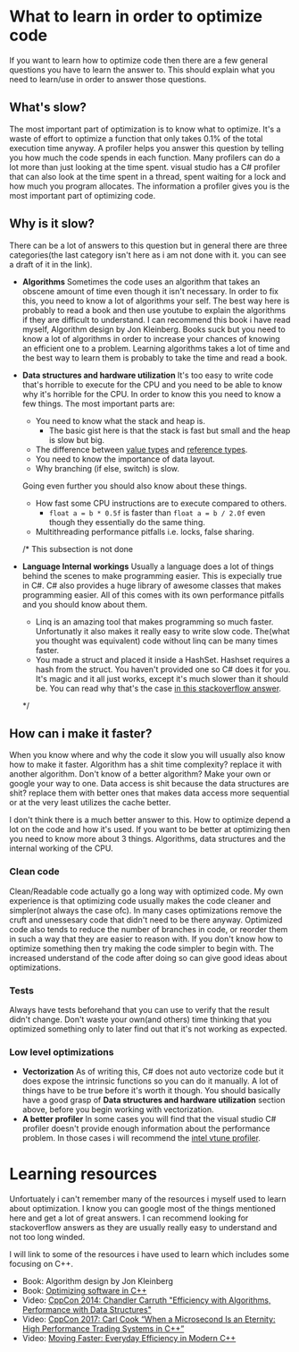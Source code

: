 # What to learn in order to optimize code

If you want to learn how to optimize code then there are a few general questions you have to learn the answer to.
This should explain what you need to learn/use in order to answer those questions.


## What's slow?
The most important part of optimization is to know what to optimize. It's a waste of effort to optimize a function that only takes 0.1% of the total execution time anyway. A profiler helps you answer this question by telling you how much the code spends in each function. Many profilers can do a lot more than just looking at the time spent. visual studio has a C# profiler that can also look at the time spent in a thread, spent waiting for a lock and how much you program allocates. The information a profiler gives you is the most important part of optimizing code.

## Why is it slow?
There can be a lot of answers to this question but in general there are three categories(the last category isn't here as i am not done with it. you can see a draft of it in the link).

* **Algorithms** Sometimes the code uses an algorithm that takes an obscene amount of time even though it isn't necessary. In order to fix this, you need to know a lot of algorithms your self. The best way here is probably to read a book and then use youtube to explain the algorithms if they are difficult to understand. I can recommend this book i have read myself, Algorithm design by Jon Kleinberg. Books suck but you need to know a lot of algorithms in order to increase your chances of knowing an efficient one to a problem. Learning algorithms takes a lot of time and the best way to learn them is probably to take the time and read a book.

* **Data  structures and hardware utilization** It's too easy to write code that's horrible to execute for the CPU and you need to be able to know why it's horrible for the CPU. In order to know this you need to know a few things. The most important parts are:
  * You need to know what the stack and heap is. 
    * The basic gist here is that the stack is fast but small and the heap is slow but big.
  * The difference between [value types](https://docs.microsoft.com/en-us/dotnet/csharp/language-reference/builtin-types/value-types) and [reference types](https://docs.microsoft.com/en-us/dotnet/csharp/language-reference/keywords/reference-types).
  * You need to know the importance of data layout.
  * Why branching (if else, switch) is slow. 
  
  Going even further you should also know about these things.
  * How fast some CPU instructions are to execute compared to others. 
    * ```float a = b * 0.5f``` is faster than ```float a = b / 2.0f``` even though they essentially do the same thing.
  * Multithreading performance pitfalls i.e. locks, false sharing.

  /*
  This subsection is not done
* **Language Internal workings** Usually a language does a lot of things behind the scenes to make programming easier. This is expecially true in C#. C# also provides a huge library of awesome classes that makes programming easier. All of this comes with its own performance pitfalls and you should know about them.
  * Linq is an amazing tool that makes programming so much faster. Unfortunatly it also makes it really easy to write slow code. The(what you thought was equivalent) code without linq can be many times faster.
  * You made a struct and placed it inside a HashSet. Hashset requires a hash from the struct. You haven't provided one so C# does it for you. It's magic and it all just works, except it's much slower than it should be. You can read why that's the case [in this stackoverflow answer](https://stackoverflow.com/a/39391290).
  
  */


## How can i make it faster?
When you know where and why the code it slow you will usually also know how to make it faster. Algorithm has a shit time complexity? replace it with another algorithm. Don't know of a better algorithm? Make your own or google your way to one. Data access is shit because the data structures are shit? replace them with better ones that makes data access more sequential or at the very least utilizes the cache better.

I don't think there is a much better answer to this. How to optimize depend a lot on the code and how it's used. If you want to be better at optimizing then you need to know more about 3 things. Algorithms, data structures and the internal working of the CPU.


### Clean code
Clean/Readable code actually go a long way with optimized code. My own experience is that optimizing code usually makes the code cleaner and simpler(not always the case ofc). In many cases optimizations remove the cruft and unessesary code that didn't need to be there anyway. Optimized code also tends to reduce the number of branches in code, or reorder them in such a way that they are easier to reason with.
If you don't know how to optimize something then try making the code simpler to begin with. The increased understand of the code after doing so can give good ideas about optimizations.

### Tests
Always have tests beforehand that you can use to verify that the result didn't change. Don't waste your own(and others) time thinking that you optimized something only to later find out that it's not working as expected. 

### Low level optimizations

* **Vectorization**
	As of writing this, C# does not auto vectorize code but it does expose the intrinsic functions so you can do it manually. A lot of things have to be true before it's worth it though. You should basically have a good grasp of **Data  structures and hardware utilization** section above, before you begin working with vectorization.
* **A better profiler**
	In some cases you will find that the visual studio C# profiler doesn't provide enough information about the performance problem. In those cases i will recommend the [intel vtune profiler](https://software.intel.com/en-us/vtune).




# Learning resources
Unfortuately i can't remember many of the resources i myself used to learn about optimization. I know you can google most of the things mentioned here and get a lot of great answers. I can recommend looking for stackoverflow answers as they are usually really easy to understand and not too long winded.

I will link to some of the resources i have used to learn which includes some focusing on C++.

* Book: Algorithm design by Jon Kleinberg
* Book: [Optimizing software in C++](https://www.agner.org/optimize/optimizing_cpp.pdf)
* Video: [CppCon 2014: Chandler Carruth "Efficiency with Algorithms, Performance with Data Structures"](https://www.youtube.com/watch?v=fHNmRkzxHWs)
* Video: [CppCon 2017: Carl Cook “When a Microsecond Is an Eternity: High Performance Trading Systems in C++”](https://www.youtube.com/watch?v=NH1Tta7purM)
* Video: [Moving Faster: Everyday Efficiency in Modern C++](https://www.youtube.com/watch?v=LFv7XwgsdLY)
